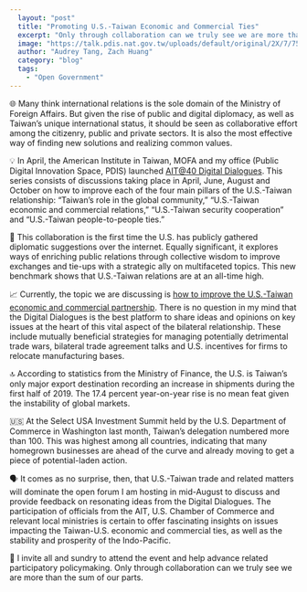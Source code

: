```yaml
---
  layout: "post"
  title: "Promoting U.S.-Taiwan Economic and Commercial Ties"
  excerpt: "Only through collaboration can we truly see we are more than the sum of our parts."
  image: "https://talk.pdis.nat.gov.tw/uploads/default/original/2X/7/75ed725ac0a3be748f05b5f3cb304fe7f4ba5326.jpeg"
  author: "Audrey Tang, Zach Huang"
  category: "blog"
  tags: 
    - "Open Government"
---
```


🌐 Many think international relations is the sole domain of the Ministry of Foreign Affairs. But given the rise of public and digital diplomacy, as well as Taiwan’s unique international status, it should be seen as collaborative effort among the citizenry, public and private sectors. It is also the most effective way of finding new solutions and realizing common values.

💡 In April, the American Institute in Taiwan, MOFA and my office (Public Digital Innovation Space, PDIS) launched [AIT@40 Digital Dialogues](https://talkto.ait.org.tw/). This series consists of discussions taking place in April, June, August and October on how to improve each of the four main pillars of the U.S.-Taiwan relationship: “Taiwan’s role in the global community,” “U.S.-Taiwan economic and commercial relations,” “U.S.-Taiwan security cooperation” and “U.S.-Taiwan people-to-people ties.”

📲 This collaboration is the first time the U.S. has publicly gathered diplomatic suggestions over the internet. Equally significant, it explores ways of enriching public relations through collective wisdom to improve exchanges and tie-ups with a strategic ally on multifaceted topics. This new benchmark shows that U.S.-Taiwan relations are at an all-time high.

📈 Currently, the topic we are discussing is [how to improve the U.S.-Taiwan economic and commercial partnership](https://ait-polis.pdis.nat.gov.tw/8bscsvxb3z). There is no question in my mind that the Digital Dialogues is the best platform to share ideas and opinions on key issues at the heart of this vital aspect of the bilateral relationship. These include mutually beneficial strategies for managing potentially detrimental trade wars, bilateral trade agreement talks and U.S. incentives for firms to relocate manufacturing bases.

🔝 According to statistics from the Ministry of Finance, the U.S. is Taiwan’s only major export destination recording an increase in shipments during the first half of 2019. The 17.4 percent year-on-year rise is no mean feat given the instability of global markets.

🇺🇸 At the Select USA Investment Summit held by the U.S. Department of Commerce in Washington last month, Taiwan’s delegation numbered more than 100. This was highest among all countries, indicating that many homegrown businesses are ahead of the curve and already moving to get a piece of potential-laden action.

🗣 It comes as no surprise, then, that U.S.-Taiwan trade and related matters will dominate the open forum I am hosting in mid-August to discuss and provide feedback on resonating ideas from the Digital Dialogues. The participation of officials from the AIT, U.S. Chamber of Commerce and relevant local ministries is certain to offer fascinating insights on issues impacting the Taiwan-U.S. economic and commercial ties, as well as the stability and prosperity of the Indo-Pacific.

🙋 I invite all and sundry to attend the event and help advance related participatory policymaking. Only through collaboration can we truly see we are more than the sum of our parts.
